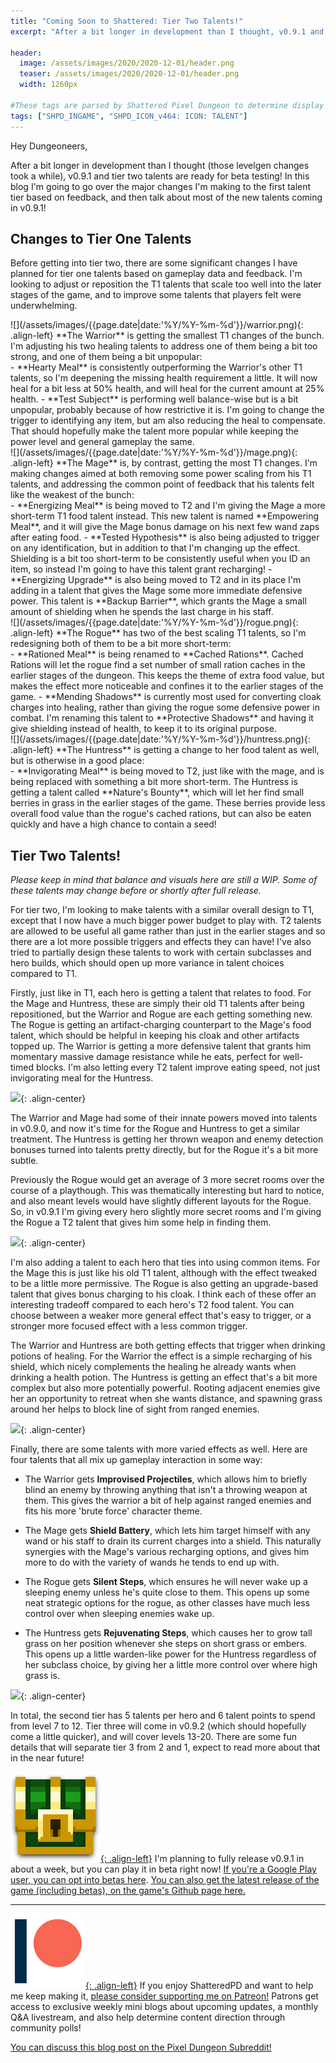 ```yaml
---
title: "Coming Soon to Shattered: Tier Two Talents!"
excerpt: "After a bit longer in development than I thought, v0.9.1 and tier two talents are ready for beta testing! In this blog I'm going to go over the major changes I'm making to the first talent tier based on feedback, and then talk about most of the new talents coming in v0.9.1!"

header:
  image: /assets/images/2020/2020-12-01/header.png
  teaser: /assets/images/2020/2020-12-01/header.png
  width: 1260px

#These tags are parsed by Shattered Pixel Dungeon to determine display in its news feed
tags: ["SHPD_INGAME", "SHPD_ICON_v464: ICON: TALENT"]
---
```


Hey Dungeoneers,

After a bit longer in development than I thought (those levelgen changes took a while), v0.9.1 and tier two talents are ready for beta testing! In this blog I'm going to go over the major changes I'm making to the first talent tier based on feedback, and then talk about most of the new talents coming in v0.9.1!

## Changes to Tier One Talents

Before getting into tier two, there are some significant changes I have planned for tier one talents based on gameplay data and feedback. I'm looking to adjust or reposition the T1 talents that scale too well into the later stages of the game, and to improve some talents that players felt were underwhelming.

<div markdown="1" style="display: inline-block;">
![](/assets/images/{{page.date|date:'%Y/%Y-%m-%d'}}/warrior.png){: .align-left}
**The Warrior** is getting the smallest T1 changes of the bunch. I'm adjusting his two healing talents to address one of them being a bit too strong, and one of them being a bit unpopular:
</div>
- **Hearty Meal** is consistently outperforming the Warrior's other T1 talents, so I'm deepening the missing health requirement a little. It will now heal for a bit less at 50% health, and will heal for the current amount at 25% health.
- **Test Subject** is performing well balance-wise but is a bit unpopular, probably because of how restrictive it is. I'm going to change the trigger to identifying any item, but am also reducing the heal to compensate. That should hopefully make the talent more popular while keeping the power level and general gameplay the same.

<div markdown="1" style="display: inline-block;">
![](/assets/images/{{page.date|date:'%Y/%Y-%m-%d'}}/mage.png){: .align-left}
**The Mage** is, by contrast, getting the most T1 changes. I'm making changes aimed at both removing some power scaling from his T1 talents, and addressing the common point of feedback that his talents felt like the weakest of the bunch:
</div>
- **Energizing Meal** is being moved to T2 and I'm giving the Mage a more short-term T1 food talent instead. This new talent is named **Empowering Meal**, and it will give the Mage bonus damage on his next few wand zaps after eating food.
- **Tested Hypothesis** is also being adjusted to trigger on any identification, but in addition to that I'm changing up the effect. Shielding is a bit too short-term to be consistently useful when you ID an item, so instead I'm going to have this talent grant recharging!
- **Energizing Upgrade** is also being moved to T2 and in its place I'm adding in a talent that gives the Mage some more immediate defensive power. This talent is **Backup Barrier**, which grants the Mage a small amount of shielding when he spends the last charge in his staff.

<div markdown="1" style="display: inline-block;">
![](/assets/images/{{page.date|date:'%Y/%Y-%m-%d'}}/rogue.png){: .align-left}
**The Rogue** has two of the best scaling T1 talents, so I'm redesigning both of them to be a bit more short-term:
</div>
- **Rationed Meal** is being renamed to **Cached Rations**. Cached Rations will let the rogue find a set number of small ration caches in the earlier stages of the dungeon. This keeps the theme of extra food value, but makes the effect more noticeable and confines it to the earlier stages of the game.
- **Mending Shadows** is currently most used for converting cloak charges into healing, rather than giving the rogue some defensive power in combat. I'm renaming this talent to **Protective Shadows** and having it give shielding instead of health, to keep it to its original purpose.

<div markdown="1" style="display: inline-block;">
![](/assets/images/{{page.date|date:'%Y/%Y-%m-%d'}}/huntress.png){: .align-left}
**The Huntress** is getting a change to her food talent as well, but is otherwise in a good place:
</div>
- **Invigorating Meal** is being moved to T2, just like with the mage, and is being replaced with something a bit more short-term. The Huntress is getting a talent called **Nature's Bounty**, which will let her find small berries in grass in the earlier stages of the game. These berries provide less overall food value than the rogue's cached rations, but can also be eaten quickly and have a high chance to contain a seed!

## Tier Two Talents!

*Please keep in mind that balance and visuals here are still a WIP. Some of these talents may change before or shortly after full release.*

For tier two, I'm looking to make talents with a similar overall design to T1, except that I now have a much bigger power budget to play with. T2 talents are allowed to be useful all game rather than just in the earlier stages and so there are a lot more possible triggers and effects they can have! I've also tried to partially design these talents to work with certain subclasses and hero builds, which should open up more variance in talent choices compared to T1.

Firstly, just like in T1, each hero is getting a talent that relates to food. For the Mage and Huntress, these are simply their old T1 talents after being repositioned, but the Warrior and Rogue are each getting something new.  The Rogue is getting an artifact-charging counterpart to the Mage's food talent, which should be helpful in keeping his cloak and other artifacts topped up. The Warrior is getting a more defensive talent that grants him momentary massive damage resistance while he eats, perfect for well-timed blocks. I'm also letting every T2 talent improve eating speed, not just invigorating meal for the Huntress.

![](/assets/images/{{page.date|date:'%Y/%Y-%m-%d'}}/food-talents.png){: .align-center}

The Warrior and Mage had some of their innate powers moved into talents in v0.9.0, and now it's time for the Rogue and Huntress to get a similar treatment. The Huntress is getting her thrown weapon and enemy detection bonuses turned into talents pretty directly, but for the Rogue it's a bit more subtle.

Previously the Rogue would get an average of 3 more secret rooms over the course of a playthough. This was thematically interesting but hard to notice, and also meant levels would have slightly different layouts for the Rogue. So, in v0.9.1 I'm giving every hero slightly more secret rooms and I'm giving the Rogue a T2 talent that gives him some help in finding them.

![](/assets/images/{{page.date|date:'%Y/%Y-%m-%d'}}/innate-talents.png){: .align-center}

I'm also adding a talent to each hero that ties into using common items. For the Mage this is just like his old T1 talent, although with the effect tweaked to be a little more permissive. The Rogue is also getting an upgrade-based talent that gives bonus charging to his cloak. I think each of these offer an interesting tradeoff compared to each hero's T2 food talent. You can choose between a weaker more general effect that's easy to trigger, or a stronger more focused effect with a less common trigger.

The Warrior and Huntress are both getting effects that trigger when drinking potions of healing. For the Warrior the effect is a simple recharging of his shield, which nicely complements the healing he already wants when drinking a health potion. The Huntress is getting an effect that's a bit more complex but also more potentially powerful. Rooting adjacent enemies give her an opportunity to retreat when she wants distance, and spawning grass around her helps to block line of sight from ranged enemies.

![](/assets/images/{{page.date|date:'%Y/%Y-%m-%d'}}/item-talents.png){: .align-center}

Finally, there are some talents with more varied effects as well. Here are four talents that all mix up gameplay interaction in some way:

- The Warrior gets **Improvised Projectiles**, which allows him to briefly blind an enemy by throwing anything that isn't a throwing weapon at them. This gives the warrior a bit of help against ranged enemies and fits his more 'brute force' character theme.

- The Mage gets **Shield Battery**, which lets him target himself with any wand or his staff to drain its current charges into a shield. This naturally synergies with the Mage's various recharging options, and gives him more to do with the variety of wands he tends to end up with.

- The Rogue gets **Silent Steps**, which ensures he will never wake up a sleeping enemy unless he's quite close to them. This opens up some neat strategic options for the rogue, as other classes have much less control over when sleeping enemies wake up.

- The Huntress gets **Rejuvenating Steps**, which causes her to grow tall grass on her position whenever she steps on short grass or embers. This opens up a little warden-like power for the Huntress regardless of her subclass choice, by giving her a little more control over where high grass is.

![](/assets/images/{{page.date|date:'%Y/%Y-%m-%d'}}/misc-talents.png){: .align-center}

In total, the second tier has 5 talents per hero and 6 talent points to spend from level 7 to 12. Tier three will come in v0.9.2 (which should hopefully come a little quicker), and will cover levels 13-20. There are some fun details that will separate tier 3 from 2 and 1, expect to read more about that in the near future!

[![](/assets/images/SHPD-icon.png){: .align-left}](https://github.com/00-Evan/shattered-pixel-dungeon/releases/) I'm planning to fully release v0.9.1 in about a week, but you can play it in beta right now! [If you're a Google Play user, you can opt into betas here](https://play.google.com/apps/testing/com.shatteredpixel.shatteredpixeldungeon). [You can also get the latest release of the game (including betas), on the game's Github page here.](https://github.com/00-Evan/shattered-pixel-dungeon/releases/)

---

[![](/assets/images/patreon-icon.png){: .align-left}](https://www.patreon.com/ShatteredPixel) If you enjoy ShatteredPD and want to help me keep making it, [please consider supporting me on Patreon!](https://www.patreon.com/ShatteredPixel) Patrons get access to exclusive weekly mini blogs about upcoming updates, a monthly Q&A livestream, and also help determine content direction through community polls!

[You can discuss this blog post on the Pixel Dungeon Subreddit!](https://www.reddit.com/r/PixelDungeon/comments/k50r7w/)